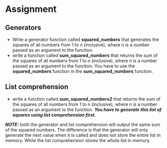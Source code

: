 # Assignment

## Generators

- Write a generator function called **squared_numbers** that generates the squares of all numbers from 1 to n (inclusive), where n is a number passed as an argument to the function.
- write a function called **sum_squared_numbers** that returns the sum of the squares of all numbers from 1 to n (inclusive), where n is a number passed as an argument to the function. You have to use the **squared_numbers** function in the **sum_squared_numbers** function.

## List comprehension

- write a function called **sum_squared_numbers2** that returns the sum of the squares of all numbers from 1 to n (inclusive), where n is a number passed as an argument to the function. ***You have to generate this list of squares using list comprehension first.***

**_NOTE:_**  both the generator and list comprehension will output the same sum of the squared numbers. The difference is that the generator will only generate the next value when it is called and does not store the entire list in memory. While the list comprehension stores the whole list in memory.